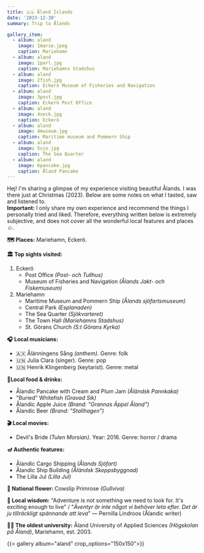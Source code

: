 ```yaml
---
title: 🇦🇽 Åland Islands 
date: '2023-12-30'
summary: Trip to Ålands

gallery_item:
  - album: aland
    image: 1marie.jpeg
    caption: Mariehamn
  - album: aland
    image: 1parl.jpg
    caption: Mariehamns Stadshus
  - album: aland
    image: 2fish.jpg
    caption: Eckerö Museum of Fisheries and Navigation
  - album: aland
    image: 3post.jpg
    caption: Eckerö Post Office
  - album: aland
    image: 4xeck.jpg
    caption: Eckerö
  - album: aland
    image: 4museum.jpg
    caption: Maritime museum and Pommern Ship
  - album: aland
    image: 5sjo.jpg
    caption: The Sea Quarter
  - album: aland
    image: 6pancake.jpg
    caption: Åland Pancake
---
```

Hej! I'm sharing a glimpse of my experience visiting beautiful Ålands. I was there just at Christmas (2023). Below are some notes on what I tasted, saw and listened to.<br>
<b>Important:</b> I only share my own experience and recommend the things I personally tried and liked. Therefore, everything written below is extremely subjective, and does not cover all the wonderful local features and places ☺️.

<b>🗺 Places:</b> Mariehamn, Eckerö.<br>

<b>🏛 Top sights visited: </b>
1. Eckerö
    - Post Office <i>(Post- och Tullhus)</i>
    - Museum of Fisheries and Navigation <i>(Ålands Jakt- och Fiskemuseum)</i>
2. Mariehamn
    - Maritime Museum and Pommern Ship <i>(Ålands sjöfartsmuseum)</i>
    - Central Park <i>(Esplanaden)</i>
    - The Sea Quarter <i>(Sjökvarteret)</i>
    - The Town Hall <i>(Mariehamns Stadshus)</i>
    - St. Görans Church <i>(S:t Görans Kyrka)</i>


<b>🎧 Local musicians: </b>
- 🇦🇽 Ålänningens Sång <i>(anthem)</i>. Genre: folk 
- 🇺🇳 Julia Clara (singer). Genre: pop
- 🇺🇳 Henrik Klingenberg (keytarist). Genre: metal


<b>🥘Local food & drinks: </b>
- Ålandic Pancake with Cream and Plum Jam <i>(Åländsk Pannkaka)</i>
- "Buried" Whitefish <i>(Gravad Sik)</i>
- Ålandic Apple Juice <i>(Brand: "Grannas Äppel Åland")</i>
- Ålandic Beer <i>(Brand: "Stallhagen")</i>


<b>🎬 Local movies:</b>
- Devil's Bride <i>(Tulen Morsian)</i>. Year: 2016. Genre: horror / drama


<b>🪔 Authentic features:</b>
- Ålandic Cargo Shipping <i>(Ålands Sjöfart)</i>
- Ålandic Ship Building <i>(Åländsk Skeppsbyggnad)</i>
- The Lilla Jul <i>(Lilla Jul)</i>


<b>💐 National flower: </b> Cowslip Primrose <i>(Gullviva)</i>


<b>🦉 Local wisdom:</b> "Adventure is not something we need to look for. It's exciting enough to live" / "<i>Äventyr är inte något vi behöver leta efter. Det är ju tillräckligt spännande att leva</i>" — Pernilla Lindroos (Ålandic writer)


<b>👨‍🎓 The oldest university:</b> Åland University of Applied Sciences <i>(Högskolan på Åland)</i>, Mariehamn, est. 2003. 


{{< gallery album="aland" crop_options="150x150">}}
   


